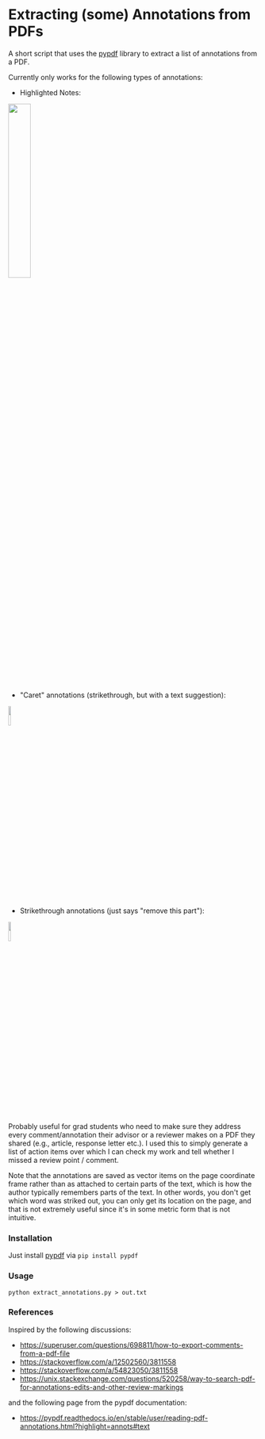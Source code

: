 # Extracting (some) Annotations from PDFs

A short script that uses the [pypdf](https://pypi.org/project/pypdf/) library to extract a list of annotations from a PDF. 

Currently only works for the following types of annotations:
- Highlighted Notes:
<img src="https://github.com/sonebu/pdf-annotation-extraction/assets/25130839/5380a7d7-3676-4310-8ab3-a8611f8eda5f" width=30% height=30%>

- "Caret" annotations (strikethrough, but with a text suggestion):
<img src="https://github.com/sonebu/pdf-annotation-extraction/assets/25130839/c1b6addf-216f-4fc3-bc71-cf8252ab8cd0" width=10% height=10%>

- Strikethrough annotations (just says "remove this part"):
<img src="https://github.com/sonebu/pdf-annotation-extraction/assets/25130839/29834bf8-580d-4b90-b3f4-f99683146f3e" width=10% height=10%>


Probably useful for grad students who need to make sure they address every comment/annotation their advisor or a reviewer makes on a PDF they shared (e.g., article, response letter etc.). I used this to simply generate a list of action items over which I can check my work and tell whether I missed a review point / comment. 

Note that the annotations are saved as vector items on the page coordinate frame rather than as attached to certain parts of the text, which is how the author typically remembers parts of the text. In other words, you don't get which word was striked out, you can only get its location on the page, and that is not extremely useful since it's in some metric form that is not intuitive. 

### Installation

Just install [pypdf](https://pypi.org/project/pypdf/) via `pip install pypdf`

### Usage

`python extract_annotations.py > out.txt`

### References

Inspired by the following discussions:
- https://superuser.com/questions/698811/how-to-export-comments-from-a-pdf-file
- https://stackoverflow.com/a/12502560/3811558
- https://stackoverflow.com/a/54823050/3811558
- https://unix.stackexchange.com/questions/520258/way-to-search-pdf-for-annotations-edits-and-other-review-markings

and the following page from the pypdf documentation:
- https://pypdf.readthedocs.io/en/stable/user/reading-pdf-annotations.html?highlight=annots#text
